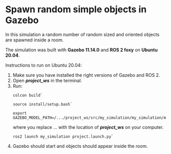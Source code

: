 # Spawn random simple objects in Gazebo

In this simulation a random number of random sized and oriented objects are spawned inside a room.

The simulation was built with **Gazebo 11.14.0** and **ROS 2 foxy** on **Ubuntu 20.04**.

Instructions to run on Ubuntu 20.04:
1. Make sure you have installed the right versions of Gazebo and ROS 2.
2. Open ***project_ws*** in the terminal.
3. Run:
    ```
    colcon build`
     ```
    ```
    source install/setup.bash`
    ```
    ```
    export GAZEBO_MODEL_PATH=/.../project_ws/src/my_simulation/my_simulation/models:$GAZEBO_MODEL_PATH
    ```
    where you replace ... with the location of ***project_ws*** on your computer.
    ```
    ros2 launch my_simulation project.launch.py`
     ```
4. Gazebo should start and objects should appear inside the room.
